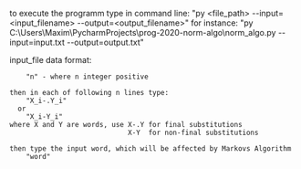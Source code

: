 to execute the programm type in command line:
   "py <file_path> --input=<input_filename> --output=<output_filename>"
for instance:
    "py C:\Users\Maxim\PycharmProjects\prog-2020-norm-algo\norm_algo.py
      --input=input.txt --output=output.txt"


input_file data format:

        "n" - where n integer positive
    
    then in each of following n lines type:
        "X_i-.Y_i"
      or
        "X_i-Y_i" 
    where X and Y are words, use X-.Y for final substitutions
                                 X-Y  for non-final substitutions
    
    then type the input word, which will be affected by Markovs Algorithm
        "word"